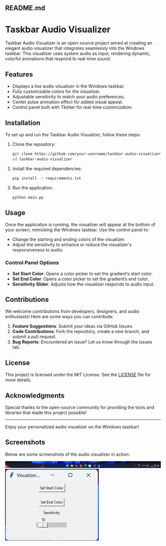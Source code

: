 ## README.md

# Taskbar Audio Visualizer

Taskbar Audio Visualizer is an open-source project aimed at creating an elegant audio visualizer that integrates seamlessly into the Windows taskbar. This visualizer uses system audio as input, rendering dynamic, colorful animations that respond to real-time sound.

## Features
- Displays a live audio visualizer in the Windows taskbar.
- Fully customizable colors for the visualizer.
- Adjustable sensitivity to match your audio preferences.
- Center pulse animation effect for added visual appeal.
- Control panel built with Tkinter for real-time customization.

## Installation

To set up and run the Taskbar Audio Visualizer, follow these steps:

1. Clone the repository:
   ```bash
   git clone https://github.com/your-username/taskbar-audio-visualizer.git
   cd taskbar-audio-visualizer
   ```

2. Install the required dependencies:
   ```bash
   pip install -r requirements.txt
   ```

3. Run the application:
   ```bash
   python main.py
   ```

## Usage

Once the application is running, the visualizer will appear at the bottom of your screen, mimicking the Windows taskbar. Use the control panel to:

- Change the starting and ending colors of the visualizer.
- Adjust the sensitivity to enhance or reduce the visualizer's responsiveness to audio.

### Control Panel Options
- **Set Start Color**: Opens a color picker to set the gradient’s start color.
- **Set End Color**: Opens a color picker to set the gradient’s end color.
- **Sensitivity Slider**: Adjusts how the visualizer responds to audio input.

## Contributions

We welcome contributions from developers, designers, and audio enthusiasts! Here are some ways you can contribute:

1. **Feature Suggestions**: Submit your ideas via GitHub Issues.
2. **Code Contributions**: Fork the repository, create a new branch, and submit a pull request.
3. **Bug Reports**: Encountered an issue? Let us know through the Issues tab.

## License

This project is licensed under the MIT License. See the [LICENSE](LICENSE) file for more details.

## Acknowledgments

Special thanks to the open-source community for providing the tools and libraries that made this project possible!

---

Enjoy your personalized audio visualizer on the Windows taskbar!

## Screenshots

Below are some screenshots of the audio visualizer in action:

![Taskbar Visualizer](screenshots/image2.png)
![Control Panel](screenshots/image1.png)
